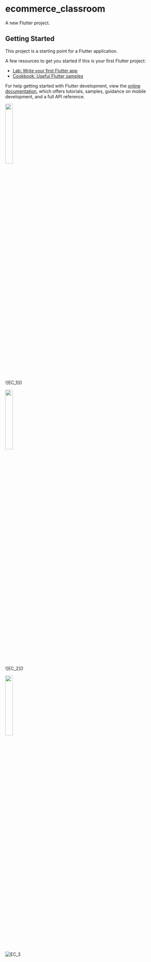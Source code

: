 # ecommerce_classroom

A new Flutter project.

## Getting Started

This project is a starting point for a Flutter application.

A few resources to get you started if this is your first Flutter project:

- [Lab: Write your first Flutter app](https://docs.flutter.dev/get-started/codelab)
- [Cookbook: Useful Flutter samples](https://docs.flutter.dev/cookbook)

For help getting started with Flutter development, view the
[online documentation](https://docs.flutter.dev/), which offers tutorials,
samples, guidance on mobile development, and a full API reference.

<p>
<img src="https://user-images.githubusercontent.com/116253963/214772384-5c140c87-2f5a-4f8a-901d-b2eb3628c276.jpg" height=22% eidth=22%>
</p>
![EC_1]()


<p>
<img src="https://user-images.githubusercontent.com/116253963/214772396-97085c13-9f79-4250-a666-6b6712dc083a.jpg" height=22% eidth=22%>
</p>![EC_2]()

<p>
<img src="https://user-images.githubusercontent.com/116253963/214772405-360d4660-82a9-47fa-be11-0a48283eaf6a.jpg" height=22% eidth=22%>
</p>

![EC_3]()
